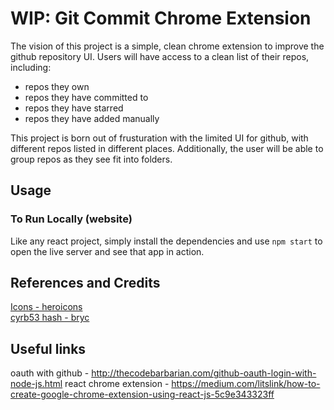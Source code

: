 # WIP: Git Commit Chrome Extension
The vision of this project is a simple, clean chrome extension to improve the github repository UI. Users will have access to a clean list of their repos, including:
- repos they own
- repos they have committed to 
- repos they have starred
- repos they have added manually

This project is born out of frusturation with the limited UI for github, with different repos listed in different places. Additionally, the user will be able to group repos as they see fit into folders.

## Usage
### To Run Locally (website)
Like any react project, simply install the dependencies and use `npm start` to open the live server and see that app in action.
## References and Credits
[Icons - heroicons](https://heroicons.com/) <br>
[cyrb53 hash - bryc](https://github.com/bryc/code/blob/master/jshash/experimental/cyrb53.js)

## Useful links
oauth with github - http://thecodebarbarian.com/github-oauth-login-with-node-js.html
react chrome extension - https://medium.com/litslink/how-to-create-google-chrome-extension-using-react-js-5c9e343323ff
